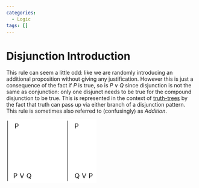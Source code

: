 ```yaml
---
categories:
  - Logic
tags: []
---
```


# Disjunction Introduction

This rule can seem a little odd: like we are randomly introducing an additional
proposition without giving any justification. However this is just a consequence
of the fact if $P$ is true, so is $P \lor Q$ since disjunction is not the same
as conjunction: only one disjunct needs to be true for the compound disjunction
to be true. This is represented in the context of
[truth-trees](Truth-trees.md#disjunction-decomposition) by the fact that truth
can pass up via either branch of a disjunction pattern. This rule is sometimes
also referred to (confusingly) as _Addition_.

![](/img/disjunc-intro.png)
